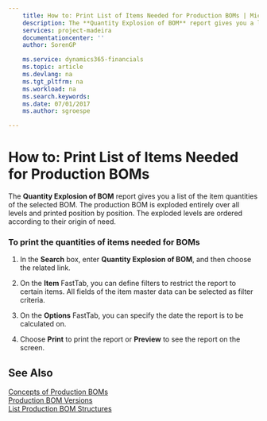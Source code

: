 ```yaml
---
    title: How to: Print List of Items Needed for Production BOMs | Microsoft Docs
    description: The **Quantity Explosion of BOM** report gives you a list of the item quantities of the selected BOM. The production BOM is exploded entirely over all levels and printed position by position. The exploded levels are ordered according to their origin of need.
    services: project-madeira
    documentationcenter: ''
    author: SorenGP

    ms.service: dynamics365-financials
    ms.topic: article
    ms.devlang: na
    ms.tgt_pltfrm: na
    ms.workload: na
    ms.search.keywords:
    ms.date: 07/01/2017
    ms.author: sgroespe

---
```

# How to: Print List of Items Needed for Production BOMs
The **Quantity Explosion of BOM** report gives you a list of the item quantities of the selected BOM. The production BOM is exploded entirely over all levels and printed position by position. The exploded levels are ordered according to their origin of need.  
  
### To print the quantities of items needed for BOMs  
  
1.  In the **Search** box, enter **Quantity Explosion of BOM**, and then choose the related link.  
  
2.  On the **Item** FastTab, you can define filters to restrict the report to certain items. All fields of the item master data can be selected as filter criteria.  
  
3.  On the **Options** FastTab, you can specify the date the report is to be calculated on.  
  
4.  Choose **Print** to print the report or **Preview** to see the report on the screen.  
  
## See Also  
 [Concepts of Production BOMs](../concepts-of-production-boms.md)   
 [Production BOM Versions](../production-bom-versions.md)   
 [List Production BOM Structures](../list-production-bom-structures.md)